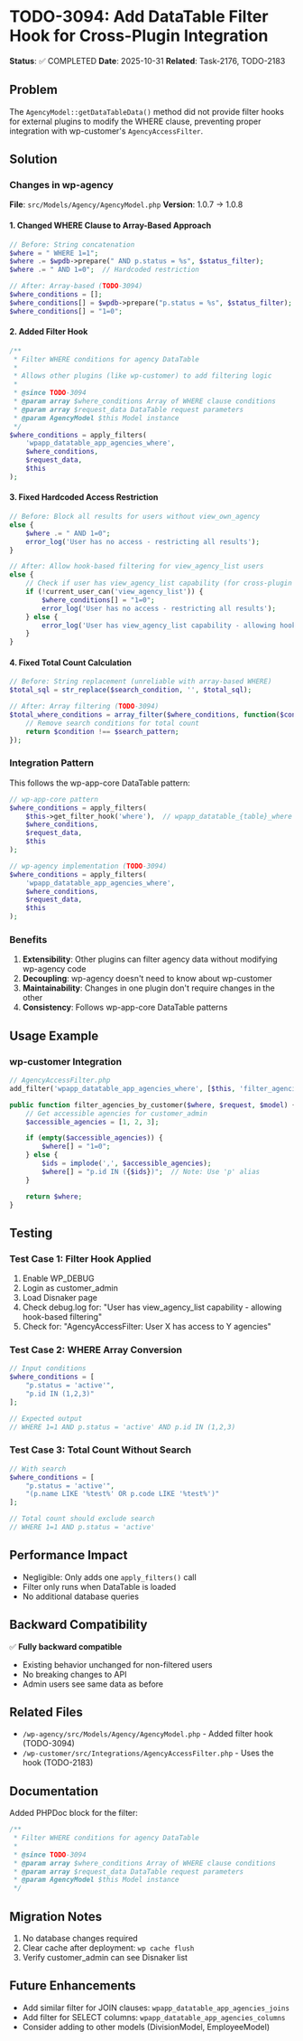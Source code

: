 # TODO-3094: Add DataTable Filter Hook for Cross-Plugin Integration

**Status**: ✅ COMPLETED
**Date**: 2025-10-31
**Related**: Task-2176, TODO-2183

## Problem
The `AgencyModel::getDataTableData()` method did not provide filter hooks for external plugins to modify the WHERE clause, preventing proper integration with wp-customer's `AgencyAccessFilter`.

## Solution

### Changes in wp-agency

**File**: `src/Models/Agency/AgencyModel.php`
**Version**: 1.0.7 → 1.0.8

#### 1. Changed WHERE Clause to Array-Based Approach
```php
// Before: String concatenation
$where = " WHERE 1=1";
$where .= $wpdb->prepare(" AND p.status = %s", $status_filter);
$where .= " AND 1=0";  // Hardcoded restriction

// After: Array-based (TODO-3094)
$where_conditions = [];
$where_conditions[] = $wpdb->prepare("p.status = %s", $status_filter);
$where_conditions[] = "1=0";
```

#### 2. Added Filter Hook
```php
/**
 * Filter WHERE conditions for agency DataTable
 *
 * Allows other plugins (like wp-customer) to add filtering logic
 *
 * @since TODO-3094
 * @param array $where_conditions Array of WHERE clause conditions
 * @param array $request_data DataTable request parameters
 * @param AgencyModel $this Model instance
 */
$where_conditions = apply_filters(
    'wpapp_datatable_app_agencies_where',
    $where_conditions,
    $request_data,
    $this
);
```

#### 3. Fixed Hardcoded Access Restriction
```php
// Before: Block all results for users without view_own_agency
else {
    $where .= " AND 1=0";
    error_log('User has no access - restricting all results');
}

// After: Allow hook-based filtering for view_agency_list users
else {
    // Check if user has view_agency_list capability (for cross-plugin integration)
    if (!current_user_can('view_agency_list')) {
        $where_conditions[] = "1=0";
        error_log('User has no access - restricting all results');
    } else {
        error_log('User has view_agency_list capability - allowing hook-based filtering');
    }
}
```

#### 4. Fixed Total Count Calculation
```php
// Before: String replacement (unreliable with array-based WHERE)
$total_sql = str_replace($search_condition, '', $total_sql);

// After: Array filtering (TODO-3094)
$total_where_conditions = array_filter($where_conditions, function($condition) use ($search) {
    // Remove search conditions for total count
    return $condition !== $search_pattern;
});
```

### Integration Pattern

This follows the wp-app-core DataTable pattern:

```php
// wp-app-core pattern
$where_conditions = apply_filters(
    $this->get_filter_hook('where'),  // wpapp_datatable_{table}_where
    $where_conditions,
    $request_data,
    $this
);

// wp-agency implementation (TODO-3094)
$where_conditions = apply_filters(
    'wpapp_datatable_app_agencies_where',
    $where_conditions,
    $request_data,
    $this
);
```

### Benefits

1. **Extensibility**: Other plugins can filter agency data without modifying wp-agency code
2. **Decoupling**: wp-agency doesn't need to know about wp-customer
3. **Maintainability**: Changes in one plugin don't require changes in the other
4. **Consistency**: Follows wp-app-core DataTable patterns

## Usage Example

### wp-customer Integration
```php
// AgencyAccessFilter.php
add_filter('wpapp_datatable_app_agencies_where', [$this, 'filter_agencies_by_customer'], 10, 3);

public function filter_agencies_by_customer($where, $request, $model) {
    // Get accessible agencies for customer_admin
    $accessible_agencies = [1, 2, 3];

    if (empty($accessible_agencies)) {
        $where[] = "1=0";
    } else {
        $ids = implode(',', $accessible_agencies);
        $where[] = "p.id IN ({$ids})";  // Note: Use 'p' alias
    }

    return $where;
}
```

## Testing

### Test Case 1: Filter Hook Applied
1. Enable WP_DEBUG
2. Login as customer_admin
3. Load Disnaker page
4. Check debug.log for: "User has view_agency_list capability - allowing hook-based filtering"
5. Check for: "AgencyAccessFilter: User X has access to Y agencies"

### Test Case 2: WHERE Array Conversion
```php
// Input conditions
$where_conditions = [
    "p.status = 'active'",
    "p.id IN (1,2,3)"
];

// Expected output
// WHERE 1=1 AND p.status = 'active' AND p.id IN (1,2,3)
```

### Test Case 3: Total Count Without Search
```php
// With search
$where_conditions = [
    "p.status = 'active'",
    "(p.name LIKE '%test%' OR p.code LIKE '%test%')"
];

// Total count should exclude search
// WHERE 1=1 AND p.status = 'active'
```

## Performance Impact
- Negligible: Only adds one `apply_filters()` call
- Filter only runs when DataTable is loaded
- No additional database queries

## Backward Compatibility
✅ **Fully backward compatible**
- Existing behavior unchanged for non-filtered users
- No breaking changes to API
- Admin users see same data as before

## Related Files
- `/wp-agency/src/Models/Agency/AgencyModel.php` - Added filter hook (TODO-3094)
- `/wp-customer/src/Integrations/AgencyAccessFilter.php` - Uses the hook (TODO-2183)

## Documentation
Added PHPDoc block for the filter:
```php
/**
 * Filter WHERE conditions for agency DataTable
 *
 * @since TODO-3094
 * @param array $where_conditions Array of WHERE clause conditions
 * @param array $request_data DataTable request parameters
 * @param AgencyModel $this Model instance
 */
```

## Migration Notes
1. No database changes required
2. Clear cache after deployment: `wp cache flush`
3. Verify customer_admin can see Disnaker list

## Future Enhancements
- Add similar filter for JOIN clauses: `wpapp_datatable_app_agencies_joins`
- Add filter for SELECT columns: `wpapp_datatable_app_agencies_columns`
- Consider adding to other models (DivisionModel, EmployeeModel)
